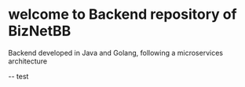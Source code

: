 # welcome to Backend repository of BizNetBB
Backend developed in Java and Golang, following a microservices architecture

-- test